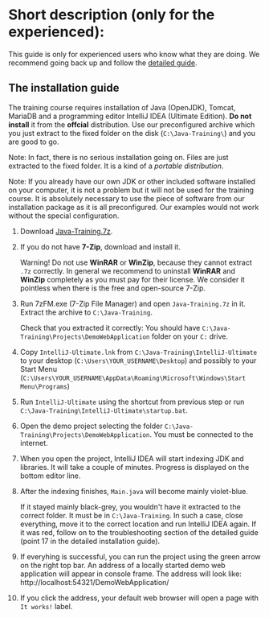 Short description (only for the experienced):
=================================
This guide is only for experienced users who know what they are doing.
We recommend going back up and follow the [detailed guide](index-eng.html).



The installation guide
----------------------
The training course requires installation of Java (OpenJDK), Tomcat, MariaDB and a programming editor IntelliJ IDEA (Ultimate Edition).
**Do not install** it from the **offcial** distribution.
Use our preconfigured archive which you just extract to the fixed folder on the disk (`C:\Java-Training\`) and you are good to go.

Note: In fact, there is no serious installation going on. Files are just extracted to the fixed folder. It is a kind of a *portable distribution*.

Note: If you already have our own JDK or other included software installed on your computer,
it is not a problem but it will not be used for the training course. It is absolutely necessary to use the piece of software from our installation package
as it is all preconfigured. Our examples would not work without the special configuration.

1.  Download [Java-Training.7z](https://github.com/czechitas/java-install-dist/releases/download/2020-jaro/ultimate/win/Java-Training.7z).

2.  If you do not have **7-Zip**, download and install it.

    Warning! Do not use **WinRAR** or **WinZip**, because they cannot extract `.7z` correctly.
    In general we recommend to uninstall **WinRAR** and **WinZip** completely as you must pay for their license.
    We consider it pointless when there is the free and open-source 7-Zip.
3.  Run 7zFM.exe (7-Zip File Manager) and open `Java-Training.7z` in it.
    Extract the archive to `C:\Java-Training`.

    Check that you extracted it correctly:
    You should have
    `C:\Java-Training\Projects\DemoWebApplication`
    folder on your `C:` drive.

4.  Copy `IntelliJ-Ultimate.lnk` from `C:\Java-Training\IntelliJ-Ultimate`
    to your desktop (`C:\Users\YOUR_USERNAME\Desktop`) and possibly to your Start Menu
    (`C:\Users\YOUR_USERNAME\AppData\Roaming\Microsoft\Windows\Start Menu\Programs`)

5.  Run `IntelliJ-Ultimate` using the shortcut from previous step
    or run `C:\Java-Training\IntelliJ-Ultimate\startup.bat`.

6.  Open the demo project selecting the folder
    `C:\Java-Training\Projects\DemoWebApplication`.
    You must be connected to the internet.

7.  When you open the project, IntelliJ IDEA will start indexing JDK and libraries.
    It will take a couple of minutes.
    Progress is displayed on the bottom editor line.

8.  After the indexing finishes, `Main.java` will become mainly violet-blue.

    If it stayed mainly black-grey, you wouldn't have it extracted to the correct folder.
    It must be in `C:\Java-Training`. In such a case, close everything, move it to the correct location and run IntelliJ IDEA again.
    If it was red, follow on to the troubleshooting section of the detailed guide
    (point 17 in the detailed installation guide).

9.  If everyhing is successful, you can run the project using the green arrow on the right top bar.
    An address of a locally started demo web application will appear in console frame.
    The address will look like: http://localhost:54321/DemoWebApplication/

10. If you click the address, your default web browser will open a page with `It works!` label.
